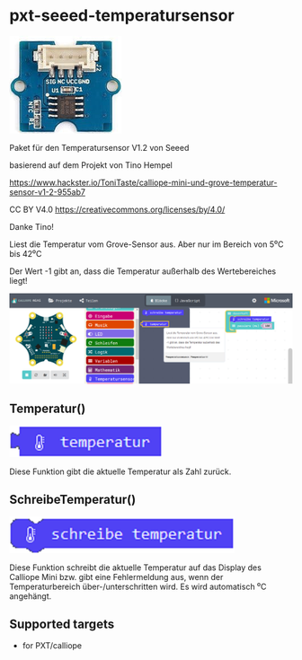 # pxt-seeed-temperatursensor

![](https://github.com/MKleinSB/pxt-Seeed-Temperatursensor/blob/master/Sensor.png)

 Paket für den Temperatursensor V1.2 von Seeed
 
 basierend auf dem Projekt von Tino Hempel
 
 https://www.hackster.io/ToniTaste/calliope-mini-und-grove-temperatur-sensor-v1-2-955ab7
 
 CC BY V4.0 https://creativecommons.org/licenses/by/4.0/

 Danke Tino!

 Liest die Temperatur vom Grove-Sensor aus.
 Aber nur im Bereich von 5⁰C bis 42⁰C

 Der Wert -1 gibt an, dass die Temperatur außerhalb des Wertebereiches liegt!

![](https://github.com/MKleinSB/pxt-Seeed-Temperatursensor/blob/master/P1.png) 

## Temperatur()
![](https://github.com/MKleinSB/pxt-Seeed-Temperatursensor/blob/master/temperatur.png)

Diese Funktion gibt die aktuelle Temperatur als Zahl zurück.

## SchreibeTemperatur()
![](https://github.com/MKleinSB/pxt-Seeed-Temperatursensor/blob/master/schreibetemperatur.png)

Diese Funktion schreibt die aktuelle Temperatur auf das Display des Calliope Mini bzw. gibt eine Fehlermeldung
aus, wenn der Temperaturbereich über-/unterschritten wird. Es wird automatisch ⁰C angehängt.

## Supported targets

* for PXT/calliope
